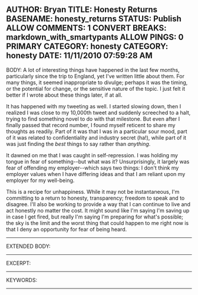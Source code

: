 AUTHOR: Bryan
TITLE: Honesty Returns
BASENAME: honesty_returns
STATUS: Publish
ALLOW COMMENTS: 1
CONVERT BREAKS: markdown_with_smartypants
ALLOW PINGS: 0
PRIMARY CATEGORY: honesty
CATEGORY: honesty
DATE: 11/11/2010 07:59:28 AM
-----
BODY:
A lot of interesting things have happened in the last few months, particularly since the trip to England, yet I've written little about them. For many things, it seemed inappropriate to divulge; perhaps it was the timing, or the potential for change, or the sensitive nature of the topic. I just felt it better if I wrote about these things later, if at all.

It has happened with my tweeting as well. I started slowing down, then I realized I was close to my 10,000th tweet and suddenly screeched to a halt, trying to find something novel to do with that milestone. But even after I finally passed that record number, I found myself reticent to share my thoughts as readily. Part of it was that I was in a particular sour mood, part of it was related to confidentiality and industry secret (ha!), while part of it was just finding the *best* things to say rather than *anything*.

It dawned on me that I was caught in self-repression. I was holding my tongue in fear of something--but what was it? Unsurprisingly, it largely was fear of offending my employer--which says two things: I don't think my employer values when I have differing ideas and that I am reliant upon my employer for my well-being.

This is a recipe for unhappiness. While it may not be instantaneous, I'm committing to a return to honesty, transparency; freedom to speak and to disagree. I'll also be working to provide a way that I can continue to live and act honestly no matter the cost. It might sound like I'm saying I'm saving up in case I get fired, but really I'm saying I'm preparing for what's possible; the sky is the limit and the worst thing that could happen to me right now is that I deny an opportunity for fear of being heard.



-----
EXTENDED BODY:

-----
EXCERPT:

-----
KEYWORDS:

-----


